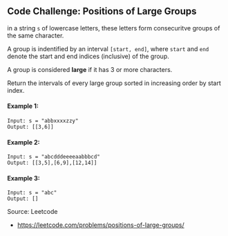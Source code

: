 ## Code Challenge: Positions of Large Groups
in a string `s` of lowercase letters, these letters form consecuritve groups of the same character.

A group is indentified by an interval `[start, end]`, where `start` and `end` denote the start and end indices (inclusive) of the group.

A group is considered **large** if it has 3 or more characters.

Return the intervals of every large group sorted in increasing order by start index.

#### Example 1:
```
Input: s = "abbxxxxzzy"
Output: [[3,6]]
```

#### Example 2:
```
Input: s = "abcdddeeeeaabbbcd"
Output: [[3,5],[6,9],[12,14]]
```

#### Example 3:
```
Input: s = "abc"
Output: []
```

Source: Leetcode
* https://leetcode.com/problems/positions-of-large-groups/